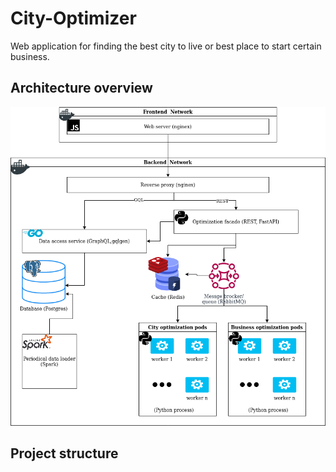 # City-Optimizer
Web application for finding the best city to live or best place to start certain business.

## Architecture overview
![Alt text](doc/architecture_overview.png?raw=true "Architecture overview") 

## Project structure